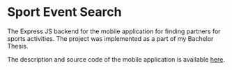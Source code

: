 # Sport Event Search
The Express JS backend for the mobile application for finding partners for sports activities. The project was implemented as a part of my Bachelor Thesis.

The description and source code of the mobile application is available [here](https://github.com/mmorawiec03/sport-event-search-client).
